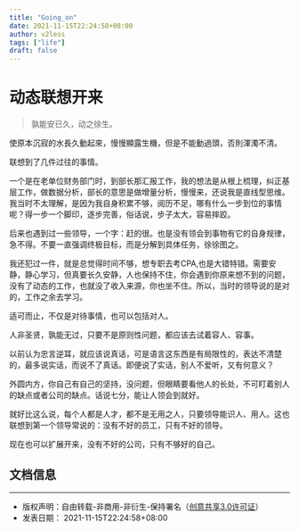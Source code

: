 ```yaml
---
title: "Going_on"
date: 2021-11-15T22:24:58+08:00
author: v2less
tags: ["life"]
draft: false
---
```

# 动态联想开来

> 孰能安已久，动之徐生。

使原本沉寂的水長久動起來，慢慢顯露生機，但是不能動過頭，否則渾濁不清。

联想到了几件过往的事情。

一个是在老单位财务部门时，到部长那汇报工作，我的想法是从根上梳理，纠正基层工作，做数据分析，部长的意思是做增量分析，慢慢来，还说我是直线型思维。我当时不太理解，是因为我自身积累不够，阅历不足，哪有什么一步到位的事情呢？得一步一个脚印，逐步完善，俗话说，步子太大，容易摔跤。

后来也遇到过一些领导，一个字：赶的很。也是没有领会到事物有它的自身规律，急不得。不要一直强调终极目标，而是分解到具体任务，徐徐图之。

我还犯过一件，就是总觉得时间不够，想专职去考CPA,也是大错特错。需要安静，静心学习，但真要长久安静，人也保持不住，你会遇到你原来想不到的问题，没有了动态的工作，也就没了收入来源，你也坐不住。所以，当时的领导说的是对的，工作之余去学习。

适可而止，不仅是对待事情，也可以包括对人。

人非圣贤，孰能无过，只要不是原则性问题，都应该去试着容人、容事。

以前认为忠言逆耳，就应该说真话，可是语言这东西是有局限性的，表达不清楚的，最多说实话，而说不了真话。即便说了实话，别人不爱听，又有何意义？

外圆内方，你自己有自己的坚持，没问题，但眼睛要看他人的长处，不可盯着别人的缺点或者公司的缺点。话说七分，能让人领会到就好。

就好比这么说，每个人都是人才，都不是无用之人，只要领导能识人、用人。这也联想到第一个领导常说的：没有不好的员工，只有不好的领导。

现在也可以扩展开来，没有不好的公司，只有不够好的自己。


## 文档信息
---
- 版权声明：自由转载-非商用-非衍生-保持署名（[创意共享3.0许可证](https://creativecommons.org/licenses/by-nc-nd/3.0/deed.zh)）
- 发表日期： 2021-11-15T22:24:58+08:00
